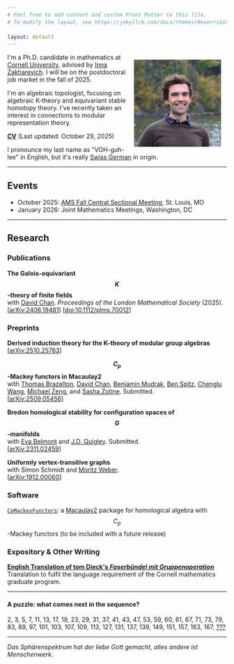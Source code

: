 ```yaml
---
# Feel free to add content and custom Front Matter to this file.
# To modify the layout, see https://jekyllrb.com/docs/themes/#overriding-theme-defaults

layout: default
---
```

<img src="assets/images/picture1.jpg" width="200" style="float: right; padding: 10pt">

I'm a Ph.D. candidate in mathematics at [Cornell University](https://math.cornell.edu), advised by [Inna Zakharevich](https://pi.math.cornell.edu/~zakh). I will be on the postdoctoral job market in the fall of 2025.

I'm an algebraic topologist, focusing on algebraic K-theory and equivariant stable homotopy theory. I've recently taken an interest in connections to modular representation theory.

<!-- __equivariant algebra__: the study of [Mackey functors](https://en.wikipedia.org/wiki/Mackey_functor) equivariant stable homotopy theory -->

[__CV__](assets/pdf/cv-cv-2025-10-29.pdf) (Last updated: October 29, 2025)

I pronounce my last name as "VOH-guh-lee" in English, but it's really [Swiss German](https://en.wiktionary.org/wiki/V%C3%B6geli) in origin.

<!-- __Some things I'm involved in:__
- I organize the <a href="https://sites.google.com/cornell.edu/cornell-drp">Cornell Directed Reading Program</a> along with [Alekos Robotis](https://aarobotis.github.io/). -->

<!-- - I organize [HoMoToPIESS](homotopy) along with [Kimball Strong](https://e.math.cornell.edu/people/Kimball_Strong/). -->

---

## Events
- October 2025: [AMS Fall Central Sectional Meeting](https://www.ams.org/meetings/sectional/2322_program_ss12.html), St. Louis, MO
- January 2026: Joint Mathematics Meetings, Washington, DC 

<!-- ### Past Events -->
<!-- - June 2025: [Macaulay2 Workshop](https://macaulay2.github.io/Workshop-2025-Madison/), Madison, WI -->
<!-- - June 2025: Talbot Workshop, Cassopolis, MI -->
<!-- - May 2025: [New horizons for equivariance in homotopy theory](https://www.newton.ac.uk/event/ehtw03/), Cambridge, UK -->
<!-- - May 2025: [Cornell Topology Festival](https://e.math.cornell.edu/sites/topology/2025/index_2025.php), Ithaca, NY -->
<!-- - April 2025: University of Pennsylvania Geometry-Topology Seminar, Philadelphia, PA -->
<!-- - April 2025: University at Albany Algebra/Topology Seminar, Albany, NY -->
<!-- - March 2025: University of Virginia Topology Seminar, Charlottesville, VA -->
<!-- - March 2025: [Upstate New York Topology Seminar](https://sites.google.com/view/unytsbinghamton/home), Binghamton, NY -->
<!-- - December 2024: [Hot Topics: Life after the Telescope Conjecture](https://www.slmath.org/workshops/1103), Berkeley, CA -->
<!-- - October 2024: [AMS Fall Eastern Sectional Meeting](https://www.ams.org/meetings/sectional/2317_program_ss10.html), Albany, NY -->
<!-- - September 2024: [Binghamton University Topology and Geometry Seminar](https://www2.math.binghamton.edu/p/seminars/topsem), Binghamton, NY -->
<!-- - May 2024: [Cornell Topology Festival](https://e.math.cornell.edu/sites/topology/2024/index_2024.php), Ithaca, NY -->
<!-- - April 2024: [Graduate Student Topology and Geometry Conference](https://sites.google.com/view/gstgc2024msu/), East Lansing, MI
- January 2024: [Joint Mathematics Meetings](https://www.jointmathematicsmeetings.org/meetings/national/jmm2024/2300_program_ss47.html), San Francisco, CA -->
<!-- - November 2023: [BUGCAT](https://seminars.math.binghamton.edu/BUGCAT/index.html), Binghamton, NY -->
<!-- - September 2023: [Algebraic K-Theory and Redshift](https://redshift.mathi.uni-heidelberg.de/), Mainz, DE -->
<!-- - June 26-30, 2023: [Scissors Congruence, Algebraic K-theory, and Trace Methods](https://topology.math.indiana.edu/Summer2023/main.php), Bloomington, IN -->
<!-- - May 5-7, 2023: [Cornell Topology Festival](https://e.math.cornell.edu/sites/topology/2023/index_2023.php), Ithaca, NY -->
<!-- - April 15-16, 2023: [Mid-Atlantic Topology Conference](https://sites.google.com/view/mid-atlantic-topology/home), Philadelphia, PA -->
<!-- - November 5-6, 2022: [BUGCAT](https://seminars.math.binghamton.edu/BUGCAT/index.html), Binghamton, NY -->
<!-- - September 26-30, 2022: [European Autumn School in Topology](https://www.math.ru.nl/~sagave/east2022/), Utrecht, NL -->
<!-- - August 8-11, 2022: [Communicating Mathematics](https://sites.google.com/view/communicating-math/), Ithaca, NY -->
<!-- - June 27-30, 2022: [Homotopy Theory with Applications to Arithmetic and Geometry](http://www.fields.utoronto.ca/activities/21-22/homotopy), Toronto, ON -->
<!-- - May 6-8, 2022: [Cornell Topology Festival](https://e.math.cornell.edu/sites/topology/2022/index_2022.php), Ithaca, NY -->

---

## Research

### Publications

__The Galois-equivariant $$K$$-theory of finite fields__  
with [David Chan](https://sites.google.com/view/davidchanmath). *Proceedings of the London Mathematical Society* (2025).  
[[arXiv:2406.19481](https://arxiv.org/abs/2406.19481)] [[doi:10.1112/plms.70012](https://doi.org/10.1112/plms.70012)]

### Preprints

__Derived induction theory for the K-theory of modular group algebras__  
[[arXiv:2510.25763](https://arxiv.org/abs/2510.25763)]

__$$C_p$$-Mackey functors in Macaulay2__  
with [Thomas Brazelton](https://tbrazel.github.io/), [David Chan](https://sites.google.com/view/davidchanmath), [Benjamin Mudrak](https://benjaminmudrak.github.io/), [Ben Spitz](https://benspitz.com/), [Chenglu Wang](https://chengluw.github.io/), [Michael Zeng](https://sites.google.com/uw.edu/zengrf/), and [Sasha Zotine](https://sites.google.com/view/szotine/home). Submitted.  
[[arXiv:2509.05456](https://arxiv.org/abs/2509.05456)]

__Bredon homological stability for configuration spaces of $$G$$-manifolds__  
with [Eva Belmont](https://sites.google.com/case.edu/ebelmont) and [J.D. Quigley](https://quigleyjd.github.io/). Submitted.  
[[arXiv:2311.02459](https://arxiv.org/abs/2311.02459)]

__Uniformly vertex-transitive graphs__  
with Simon Schmidt and [Moritz Weber](https://www.uni-saarland.de/lehrstuhl/weber-moritz.html).  
[[arXiv:1912.00060](https://arxiv.org/abs/1912.00060)]

### Software

[```CpMackeyFunctors```](): a [Macaulay2](https://macaulay2.com/) package for homological algebra with $$C_p$$-Mackey functors (to be included with a future release)

### Expository & Other Writing

<!-- [__The Homotopy Theory of Orthogonal Spectra__]() (in preparation)  
A writeup I prepared for my Admission to Candidacy Exam (A Exam) in November 2022. -->

[__English Translation of tom Dieck's *Faserb&uuml;ndel mit Gruppenoperation*__](assets/pdf/dieck-buendel.pdf)  
Translation to fulfil the language requirement of the Cornell mathematics graduate program.

<!-- [__5/8 and Isoclinism__]() (in preparation)  
Notes on the commuting probability of a finite group and the connection to isoclinism. Prepared for a talk given at the [Olivetti Club](https://pi.math.cornell.edu/m/node/10767) in September 2021. -->

<!-- [__Counting Symmetries with Group Actions__](assets/pdf/group-actions.pdf)  
Notes from a class aimed at high school students taught at [Splash](https://esp.mit.edu/learn/index.html) in November 2019. -->

<!-- --- -->

<!-- ## Undergraduate research -->

<!-- In the summer of 2019, I worked on research in computational aspects of quantum groups at [Universit&auml;t des Saarlandes](https://www.uni-saarland.de/en/department/mathematics.html) in the research group of [Moritz Weber](https://www.math.uni-sb.de/ag/speicher/weberE.html), supported by a DAAD RISE scholarship and by the DFG research center [SFB-TRR 195](https://www.computeralgebra.de/sfb/). -->

<!-- In the summer of 2018, I worked on research in algebraic graph theory at [Imperial College London](https://www.imperial.ac.uk/mathematics) under [Joanna Fawcett](http://www.jfawcett.com/) as a part of the MIT-Imperial Research Exchange.		 -->

---

#### __A puzzle: what comes next in the sequence?__  
2, 3, 5, 7, 11, 13, 17, 19, 23, 29, 31, 37, 41, 43, 47, 53, 59, 60, 61, 67, 71, 73, 79, 83, 89, 97, 101, 103, 107, 109, 113, 127, 131, 137, 139, 149, 151, 157, 163, 167, [???](https://oeis.org/A005180)

---

*Das Sph&auml;renspektrum hat der liebe Gott gemacht, alles andere ist Menschenwerk.*
